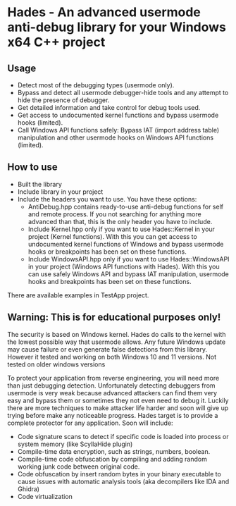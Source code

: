 # Hades - An advanced usermode anti-debug library for your Windows x64 C++ project

## Usage
- Detect most of the debugging types (usermode only).
- Bypass and detect all usermode debugger-hide tools and any attempt to hide the presence of debugger.
- Get detailed information and take control for debug tools used.
- Get access to undocumented kernel functions and bypass usermode hooks (limited).
- Call Windows API functions safely: Bypass IAT (import address table) manipulation and other usermode hooks on Windows API functions (limited).


## How to use
- Built the library
- Include library in your project
- Include the headers you want to use. You have these options:
  - AntiDebug.hpp contains ready-to-use anti-debug functions for self and remote process. If you not searching for anything more advanced than that, this is the only header you have to include.
  - Include Kernel.hpp only if you want to use Hades::Kernel in your project (Kernel functions). With this you can get access to undocumented kernel functions of Windows and bypass usermode hooks or breakpoints has been set on these functions.
  - Include WindowsAPI.hpp only if you want to use Hades::WindowsAPI in your project (Windows API functions with Hades). With this you can use safely Windows API and bypass IAT manipulation, usermode hooks and breakpoints has been set on these functions.

There are available examples in TestApp project.


## Warning: This is for educational purposes only!
The security is based on Windows kernel. Hades do calls to the kernel with the lowest possible way that usermode allows. Any future Windows update may cause failure or even generate false detections from this library. However it tested and working on both Windows 10 and 11 versions. Not tested on older windows versions


To protect your application from reverse engineering, you will need more than just debugging detection. Unfortunately detecting debuggers from usermode is very weak because advanced attackers can find them very easy and bypass them or sometimes they not even need to debug it.
Luckily there are more techniques to make attacker life harder and soon will give up trying before make any noticeable progress. Hades target is to provide a complete protector for any application. Soon will include:
- Code signature scans to detect if specific code is loaded into process or system memory (like ScyllaHide plugin)
- Compile-time data encryption, such as strings, numbers, boolean.
- Compile-time code obfuscation by compiling and adding random working junk code between original code.
- Code obfuscation by insert random bytes in your binary executable to cause issues with automatic analysis tools (aka decompilers like IDA and Ghidra)
- Code virtualization
